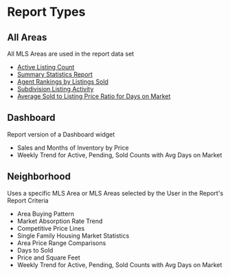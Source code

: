 # Report Types 
## All Areas
All MLS Areas are used in the report data set
- [Active Listing Count](../Reports/ReportTypes/reda_rpt_type_active_listing_count.md)
- [Summary Statistics Report](../Reports/ReportTypes/reda_rpt_type_allarea_summary_stats.md)
- [Agent Rankings by Listings Sold](../Reports/ReportTypes/reda_rpt_type_agent_rankings.md)
- [Subdivision Listing Activity](../Reports/ReportTypes/reda_rpt_type_subdivision_activity.md)
- [Average Sold to Listing Price Ratio for Days on Market](../Reports/ReportTypes/reda_rpt_type_avg_sold_to_listing.md)

## Dashboard
Report version of a Dashboard widget
- Sales and Months of Inventory by Price
- Weekly Trend for Active, Pending, Sold Counts with Avg Days on Market

## Neighborhood
Uses a specific MLS Area or MLS Areas selected by the User in the Report's Report Criteria
- Area Buying Pattern
- Market Absorption Rate Trend
- Competitive Price Lines
- Single Family Housing Market Statistics
- Area Price Range Comparisons
- Days to Sold
- Price and Square Feet
- Weekly Trend for Active, Pending, Sold Counts with Avg Days on Market

